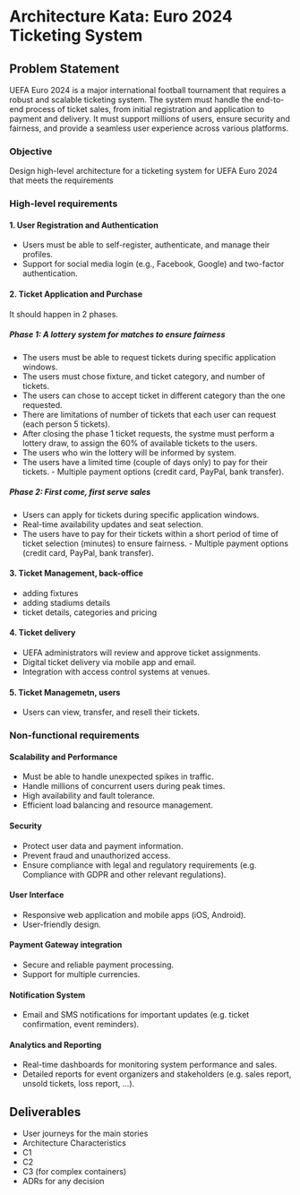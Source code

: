 # Architecture Kata: Euro 2024 Ticketing System
## Problem Statement
UEFA Euro 2024 is a major international football tournament that requires a robust and scalable ticketing system. The system must handle the end-to-end process of ticket sales, from initial registration and application to payment and delivery. It must support millions of users, ensure security and fairness, and provide a seamless user experience across various platforms.

### Objective
Design high-level architecture for a ticketing system for UEFA Euro 2024 that meets the requirements

### High-level requirements

#### 1. User Registration and Authentication
* Users must be able to self-register, authenticate, and manage their profiles.
* Support for social media login (e.g., Facebook, Google) and two-factor authentication.

#### 2. Ticket Application and Purchase
It should happen in 2 phases.

##### Phase 1: A lottery system for matches to ensure fairness
* The users must be able to request tickets during specific application windows.
* The users must chose fixture, and ticket category, and number of tickets.
* The users can chose to accept ticket in different category than the one requested.
* There are limitations of number of tickets that each user can request (each person 5 tickets).
* After closing the phase 1 ticket requests, the systme must perform a lottery draw, to assign the 60% of available tickets to the users.
* The users who win the lottery will be informed by system.
* The users have a limited time (couple of days only) to pay for their tickets. - Multiple payment options (credit card, PayPal, bank transfer).

##### Phase 2: First come, first serve sales
* Users can apply for tickets during specific application windows.
* Real-time availability updates and seat selection.
* The users have to pay for their tickets within a short period of time of ticket selection (minutes) to ensure fairness. - Multiple payment options (credit card, PayPal, bank transfer).

#### 3. Ticket Management, back-office
* adding fixtures
* adding stadiums details
* ticket details, categories and pricing

#### 4. Ticket delivery
* UEFA administrators will review and approve ticket assignments.
* Digital ticket delivery via mobile app and email.
* Integration with access control systems at venues.

#### 5. Ticket Managemetn, users
* Users can view, transfer, and resell their tickets.

### Non-functional requirements

#### Scalability and Performance
* Must be able to handle unexpected spikes in traffic.
* Handle millions of concurrent users during peak times.
* High availability and fault tolerance.
* Efficient load balancing and resource management.

#### Security
* Protect user data and payment information.
* Prevent fraud and unauthorized access.
* Ensure compliance with legal and regulatory requirements (e.g. Compliance with GDPR and other relevant regulations).

#### User Interface
* Responsive web application and mobile apps (iOS, Android).
* User-friendly design.

#### Payment Gateway integration
* Secure and reliable payment processing.
* Support for multiple currencies.

#### Notification System
* Email and SMS notifications for important updates (e.g. ticket confirmation, event reminders).

#### Analytics and Reporting
* Real-time dashboards for monitoring system performance and sales.
* Detailed reports for event organizers and stakeholders (e.g. sales report, unsold tickets, loss report, ...).

## Deliverables
* User journeys for the main stories
* Architecture Characteristics
* C1
* C2
* C3 (for complex containers)
* ADRs for any decision